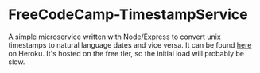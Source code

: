 # FreeCodeCamp-TimestampService

A simple microservice written with Node/Express to convert unix timestamps to natural language dates and vice versa.  It can be found [here](https://timestamp.herokuapp.com/) on Heroku.  It's hosted on the free tier, so the initial load will probably be slow.
